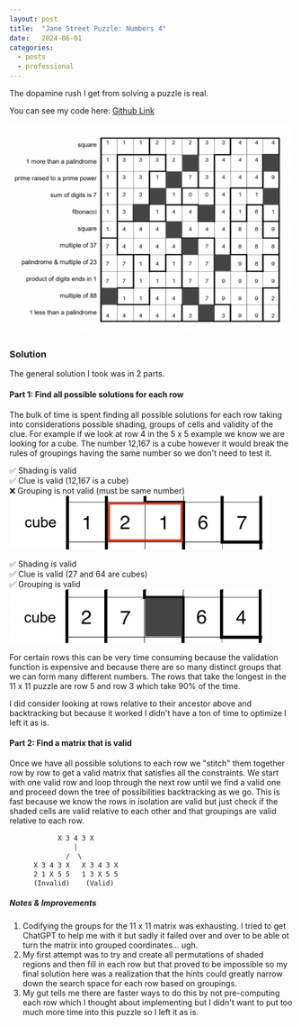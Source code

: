 ```yaml
---
layout: post
title:  "Jane Street Puzzle: Numbers 4"
date:   2024-06-01
categories: 
  - posts
  - professional
---
```

The dopamine rush I get from solving a puzzle is real.

You can see my code here: [Github Link](https://github.com/KFoxder/jane_street_puzzle)

![Numbers 4 Solution](/assets/js_numbers_4_solution.png)

### Solution 

The general solution I took was in 2 parts.

#### Part 1: Find all possible solutions for each row

The bulk of time is spent finding all possible solutions for each row taking into considerations possible shading, groups of cells and validity of the clue. For example if we look at row 4 in the 5 x 5 example we know we are looking for a cube. The number 12,167 is a cube however it would break the rules of groupings having the same number so we don't need to test it. 

✅ Shading is valid <br>
✅ Clue is valid (12,167 is a cube)<br>
❌ Grouping is not valid (must be same number)<br>
![](/assets/js_numbers_4_example_1.png)

✅ Shading is valid <br>
✅ Clue is valid (27 and 64 are cubes)<br>
✅ Grouping is valid <br>
![](/assets/js_numbers_4_example_2.png)

For certain rows this can be very time consuming because the validation function is expensive and because there are so many distinct groups that we can form many different numbers. The rows that take the longest in the 11 x 11 puzzle are row 5 and row 3 which take 90% of the time. 

I did consider looking at rows relative to their ancestor above and backtracking but because it worked I didn't have a ton of time to optimize I left it as is.

#### Part 2: Find a matrix that is valid

Once we have all possible solutions to each row we "stitch" them together row by row to get a valid matrix that satisfies all the constraints. We start with one valid row and loop through the next row until we find a valid one and proceed down the tree of possibilities backtracking as we go. This is fast because we know the rows in isolation are valid but just check if the shaded cells are valid relative to each other and that groupings are valid relative to each row.

```
            X 3 4 3 X
                |
              /  \
      X 3 4 3 X   X 3 4 3 X
      2 1 X 5 5   1 3 X 5 5
      (Invalid)    (Valid)
```


##### Notes & Improvements

1. Codifying the groups for the 11 x 11 matrix was exhausting. I tried to get ChatGPT to help me with it but sadly it failed over and over to be able ot turn the matrix into grouped coordinates... ugh. 
1. My first attempt was to try and create all permutations of shaded regions and then fill in each row but that proved to be impossible so my final solution here was a realization that the hints could greatly narrow down the search space for each row based on groupings.
1. My gut tells me there are faster ways to do this by not pre-computing each row which I thought about implementing but I didn't want to put too much more time into this puzzle so I left it as is. 








